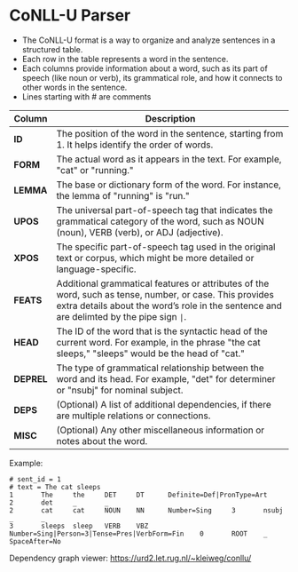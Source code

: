
# CoNLL-U Parser

 - The CoNLL-U format is a way to organize and analyze sentences in a structured table.
 - Each row in the table represents a word in the sentence.
 - Each columns provide information about a word, such as its part of speech (like noun or verb), its grammatical role, and how it connects to other words in the sentence.
 - Lines starting with # are comments

| **Column** | **Description**                                                                                      |
|------------|------------------------------------------------------------------------------------------------------|
| **ID**     | The position of the word in the sentence, starting from 1. It helps identify the order of words.    |
| **FORM**   | The actual word as it appears in the text. For example, "cat" or "running."                        |
| **LEMMA**  | The base or dictionary form of the word. For instance, the lemma of "running" is "run."            |
| **UPOS**   | The universal part-of-speech tag that indicates the grammatical category of the word, such as NOUN (noun), VERB (verb), or ADJ (adjective). |
| **XPOS**   | The specific part-of-speech tag used in the original text or corpus, which might be more detailed or language-specific. |
| **FEATS**  | Additional grammatical features or attributes of the word, such as tense, number, or case. This provides extra details about the word’s role in the sentence and are delimted by the pipe sign `\|`.|
| **HEAD**   | The ID of the word that is the syntactic head of the current word. For example, in the phrase "the cat sleeps," "sleeps" would be the head of "cat." |
| **DEPREL** | The type of grammatical relationship between the word and its head. For example, "det" for determiner or "nsubj" for nominal subject. |
| **DEPS**   | (Optional) A list of additional dependencies, if there are multiple relations or connections.        |
| **MISC**   | (Optional) Any other miscellaneous information or notes about the word.                             |


Example:

```
# sent_id = 1
# text = The cat sleeps
1       The     the     DET     DT      Definite=Def|PronType=Art       2       det     _       _
2       cat     cat     NOUN    NN      Number=Sing     3       nsubj   _       _
3       sleeps  sleep   VERB    VBZ     Number=Sing|Person=3|Tense=Pres|VerbForm=Fin    0       ROOT    _       SpaceAfter=No
```

Dependency graph viewer: https://urd2.let.rug.nl/~kleiweg/conllu/
